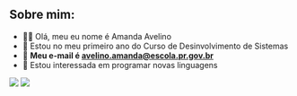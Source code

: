 ## Sobre mim:

- 🍋‍🟩 Olá, meu eu nome é Amanda Avelino
- 🍓 Estou no meu primeiro ano do Curso de Desinvolvimento de Sistemas 
- 🍋 **Meu e-mail é avelino.amanda@escola.pr.gov.br**
- 🍇 Estou interessada em programar novas linguagens

[![](https://img.shields.io/badge/Instagram-E4405F?style=for-the-badge&logo=instagram&logoColor=white)](https://www.instagram.com/amanda_aveb)
[![](https://img.shields.io/badge/Gmail-D14836?style=for-the-badge&logo=gmail&logoColor=white)](https://mail.google.com/avelino.amanda@escola.pr.gov.br)
